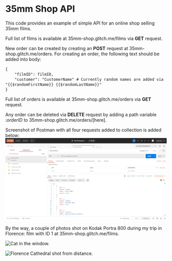 # 35mm Shop API

This code provides an example of simple API for an online shop selling 35mm films.

Full list of films is available at 35mm-shop.glitch.me/films via **GET** request.

New order can be created by creating an **POST** request at 35mm-shop.glitch.me/orders. For creating an order, the following text should be added into body:

    {
        "filmID": filmID,
        "customer": "CustomerName" # Currently random names are added via "{{$randomFirstName}} {{$randomLastName}}"
    }

Full list of orders is available at 35mm-shop.glitch.me/orders via **GET** request.

Any order can be deleted via **DELETE** request by adding a path variable *:orderID* to 35mm-shop.glitch.me/orders/[here].

Screenshot of Postman with all four requests added to collection is added below:
![Postman screenshot](https://github.com/fedinb/35mm-Shop-API/blob/main/Postman_Screenshot.png)


By the way, a couple of photos shot on Kodak Portra 800 during my trip in Florence: film with ID 1 at 35mm-shop.glitch.me/films.


![Cat in the window.](https://cdn.glitch.com/6a152ebb-6dc1-4d41-914c-715435996795%2F000047850029.png?v=1608111824244)

![Florence Cathedral shot from distance.](https://cdn.glitch.com/6a152ebb-6dc1-4d41-914c-715435996795%2F000047850027.png?v=1608111830071)


